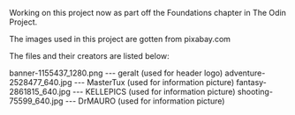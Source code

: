 Working on this project now as part off the Foundations chapter in The Odin Project.

The images used in this project are gotten from pixabay.com

The files and their creators are listed below:

banner-1155437_1280.png --- geralt (used for header logo)
adventure-2528477_640.jpg --- MasterTux (used for information picture)
fantasy-2861815_640.jpg --- KELLEPICS (used for information picture)
shooting-75599_640.jpg --- DrMAURO (used for information picture)
